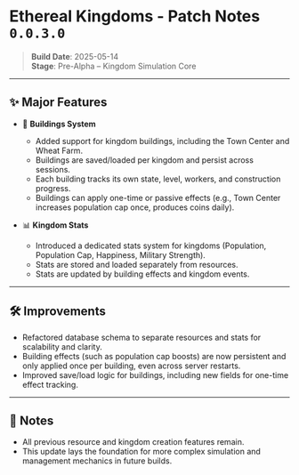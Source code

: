 # Ethereal Kingdoms - Patch Notes `0.0.3.0`

> **Build Date**: 2025-05-14  
> **Stage**: Pre-Alpha – Kingdom Simulation Core

---

## ✨ Major Features

- 🏰 **Buildings System**
  - Added support for kingdom buildings, including the Town Center and Wheat Farm.
  - Buildings are saved/loaded per kingdom and persist across sessions.
  - Each building tracks its own state, level, workers, and construction progress.
  - Buildings can apply one-time or passive effects (e.g., Town Center increases population cap once, produces coins daily).

- 📊 **Kingdom Stats**
  - Introduced a dedicated stats system for kingdoms (Population, Population Cap, Happiness, Military Strength).
  - Stats are stored and loaded separately from resources.
  - Stats are updated by building effects and kingdom events.

---

## 🛠 Improvements

- Refactored database schema to separate resources and stats for scalability and clarity.
- Building effects (such as population cap boosts) are now persistent and only applied once per building, even across server restarts.
- Improved save/load logic for buildings, including new fields for one-time effect tracking.

---

## 🧪 Notes

- All previous resource and kingdom creation features remain.
- This update lays the foundation for more complex simulation and management mechanics in future builds.